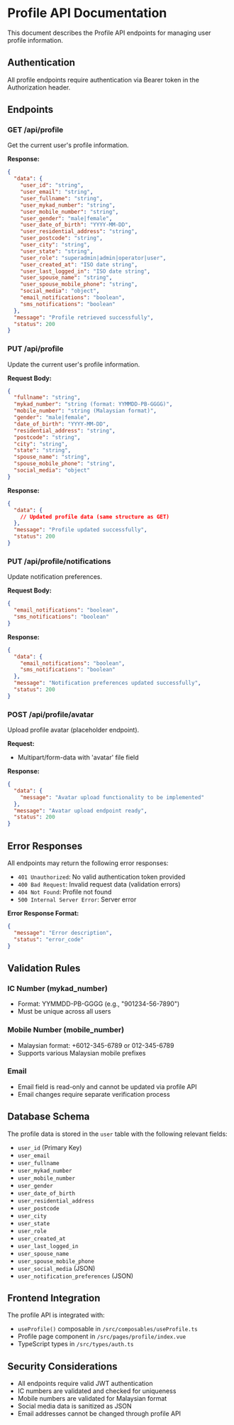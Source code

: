 # Profile API Documentation

This document describes the Profile API endpoints for managing user profile information.

## Authentication
All profile endpoints require authentication via Bearer token in the Authorization header.

## Endpoints

### GET /api/profile
Get the current user's profile information.

**Response:**
```json
{
  "data": {
    "user_id": "string",
    "user_email": "string",
    "user_fullname": "string",
    "user_mykad_number": "string",
    "user_mobile_number": "string",
    "user_gender": "male|female",
    "user_date_of_birth": "YYYY-MM-DD",
    "user_residential_address": "string",
    "user_postcode": "string",
    "user_city": "string",
    "user_state": "string",
    "user_role": "superadmin|admin|operator|user",
    "user_created_at": "ISO date string",
    "user_last_logged_in": "ISO date string",
    "user_spouse_name": "string",
    "user_spouse_mobile_phone": "string",
    "social_media": "object",
    "email_notifications": "boolean",
    "sms_notifications": "boolean"
  },
  "message": "Profile retrieved successfully",
  "status": 200
}
```

### PUT /api/profile
Update the current user's profile information.

**Request Body:**
```json
{
  "fullname": "string",
  "mykad_number": "string (format: YYMMDD-PB-GGGG)",
  "mobile_number": "string (Malaysian format)",
  "gender": "male|female",
  "date_of_birth": "YYYY-MM-DD",
  "residential_address": "string",
  "postcode": "string",
  "city": "string",
  "state": "string",
  "spouse_name": "string",
  "spouse_mobile_phone": "string",
  "social_media": "object"
}
```

**Response:**
```json
{
  "data": {
    // Updated profile data (same structure as GET)
  },
  "message": "Profile updated successfully",
  "status": 200
}
```

### PUT /api/profile/notifications
Update notification preferences.

**Request Body:**
```json
{
  "email_notifications": "boolean",
  "sms_notifications": "boolean"
}
```

**Response:**
```json
{
  "data": {
    "email_notifications": "boolean",
    "sms_notifications": "boolean"
  },
  "message": "Notification preferences updated successfully",
  "status": 200
}
```

### POST /api/profile/avatar
Upload profile avatar (placeholder endpoint).

**Request:** 
- Multipart/form-data with 'avatar' file field

**Response:**
```json
{
  "data": {
    "message": "Avatar upload functionality to be implemented"
  },
  "message": "Avatar upload endpoint ready",
  "status": 200
}
```

## Error Responses

All endpoints may return the following error responses:

- `401 Unauthorized`: No valid authentication token provided
- `400 Bad Request`: Invalid request data (validation errors)
- `404 Not Found`: Profile not found
- `500 Internal Server Error`: Server error

**Error Response Format:**
```json
{
  "message": "Error description",
  "status": "error_code"
}
```

## Validation Rules

### IC Number (mykad_number)
- Format: YYMMDD-PB-GGGG (e.g., "901234-56-7890")
- Must be unique across all users

### Mobile Number (mobile_number)
- Malaysian format: +6012-345-6789 or 012-345-6789
- Supports various Malaysian mobile prefixes

### Email
- Email field is read-only and cannot be updated via profile API
- Email changes require separate verification process

## Database Schema

The profile data is stored in the `user` table with the following relevant fields:
- `user_id` (Primary Key)
- `user_email`
- `user_fullname`
- `user_mykad_number`
- `user_mobile_number`
- `user_gender`
- `user_date_of_birth`
- `user_residential_address`
- `user_postcode`
- `user_city`
- `user_state`
- `user_role`
- `user_created_at`
- `user_last_logged_in`
- `user_spouse_name`
- `user_spouse_mobile_phone`
- `user_social_media` (JSON)
- `user_notification_preferences` (JSON)

## Frontend Integration

The profile API is integrated with:
- `useProfile()` composable in `/src/composables/useProfile.ts`
- Profile page component in `/src/pages/profile/index.vue`
- TypeScript types in `/src/types/auth.ts`

## Security Considerations

- All endpoints require valid JWT authentication
- IC numbers are validated and checked for uniqueness
- Mobile numbers are validated for Malaysian format
- Social media data is sanitized as JSON
- Email addresses cannot be changed through profile API 
